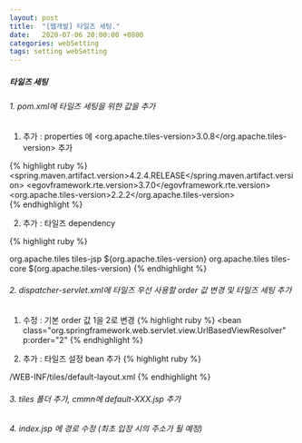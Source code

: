 ```yaml
---
layout: post
title:  "[웹개발] 타일즈 세팅."
date:   2020-07-06 20:00:00 +0800
categories: webSetting
tags: setting webSetting
---
```


##### 타일즈 세팅

###### 1. pom.xml에 타일즈 세팅을 위한 값을 추가

1) 추가 : properties 에 <org.apache.tiles-version>3.0.8</org.apache.tiles-version> 추가

{% highlight ruby %}
<properties>
	<spring.maven.artifact.version>4.2.4.RELEASE</spring.maven.artifact.version>
	<egovframework.rte.version>3.7.0</egovframework.rte.version>
	<!-- 요게 추가한 부분 -->
	<org.apache.tiles-version>2.2.2</org.apache.tiles-version>  
</properties>
{% endhighlight %}

2) 추가 : 타일즈 dependency 

{% highlight ruby %}
 <!-- 타일즈 라이브러리 : 시작 -->		
<dependency>
	<groupId>org.apache.tiles</groupId>
	<artifactId>tiles-jsp</artifactId>
	<version>${org.apache.tiles-version}</version>
</dependency>
<dependency>
	<groupId>org.apache.tiles</groupId>
	<artifactId>tiles-core</artifactId>
	<version>${org.apache.tiles-version}</version>
</dependency>		
<!-- 타일즈 라이브러리 : 끝 -->	
{% endhighlight %}


###### 2. dispatcher-servlet.xml에 타일즈 우선 사용할 order 값 변경 및 타일즈 세팅 추가

1) 수정 : 기본 order 값 1을 2로 변경
{% highlight ruby %} <bean class="org.springframework.web.servlet.view.UrlBasedViewResolver" p:order="2" {% endhighlight %}

2) 추가 : 타일즈 설정 bean 추가
{% highlight ruby %}
<!-- 타일즈 뷰 설정 -->    
<bean class="org.springframework.web.servlet.view.UrlBasedViewResolver">  		
	<property name="viewClass" value="org.springframework.web.servlet.view.tiles3.TilesView" />  		
	<property name="order" value="1" /> 	
</bean> 	
	
<!-- 타일즈 레이아웃 설정  --> 	
<bean class="org.springframework.web.servlet.view.tiles3.TilesConfigurer">
	<property name="definitions">
		<list>
		<value>/WEB-INF/tiles/default-layout.xml</value>
		</list>
	</property>
</bean>	
{% endhighlight %}

###### 3. tiles 폴더 추가, cmmn에 default-XXX.jsp 추가

###### 4. index.jsp 에 경로 수정 (최초 입장 시의 주소가 될 예정)

